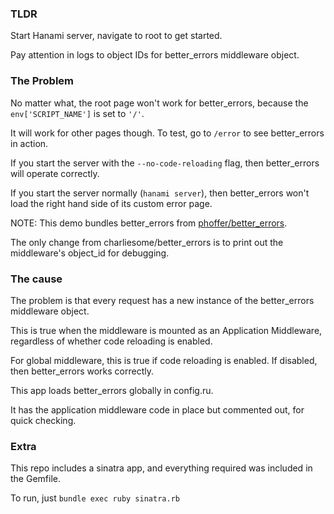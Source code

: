 ### TLDR

Start Hanami server, navigate to root to get started.

Pay attention in logs to object IDs for better_errors middleware object.

### The Problem

No matter what, the root page won't work for better_errors, because the `env['SCRIPT_NAME']` is set to `'/'`.

It will work for other pages though. To test, go to `/error` to see better_errors in action.

If you start the server with the `--no-code-reloading` flag, then better_errors will operate correctly.

If you start the server normally (`hanami server`), then better_errors won't load the right hand side of its custom error page.

NOTE: This demo bundles better_errors from [phoffer/better_errors](https://github.com/phoffer/better_errors).

The only change from charliesome/better_errors is to print out the middleware's object_id for debugging.


### The cause

The problem is that every request has a new instance of the better_errors middleware object.

This is true when the middleware is mounted as an Application Middleware, regardless of whether code reloading is enabled.

For global middleware, this is true if code reloading is enabled. If disabled, then better_errors works correctly.


This app loads better_errors globally in config.ru.

It has the application middleware code in place but commented out, for quick checking.



### Extra

This repo includes a sinatra app, and everything required was included in the Gemfile.

To run, just `bundle exec ruby sinatra.rb`

